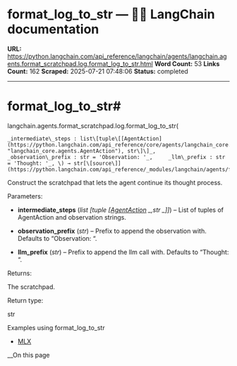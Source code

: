 # format_log_to_str — 🦜🔗 LangChain  documentation

**URL:** https://python.langchain.com/api_reference/langchain/agents/langchain.agents.format_scratchpad.log.format_log_to_str.html
**Word Count:** 53
**Links Count:** 162
**Scraped:** 2025-07-21 07:48:06
**Status:** completed

---

# format\_log\_to\_str\#

langchain.agents.format\_scratchpad.log.format\_log\_to\_str\(

    _intermediate\_steps : list\[tuple\[[AgentAction](https://python.langchain.com/api_reference/core/agents/langchain_core.agents.AgentAction.html#langchain_core.agents.AgentAction "langchain_core.agents.AgentAction"), str\]\]_,     _observation\_prefix : str = 'Observation: '_,     _llm\_prefix : str = 'Thought: '_, \) → str[\[source\]](https://python.langchain.com/api_reference/_modules/langchain/agents/format_scratchpad/log.html#format_log_to_str)\#     

Construct the scratchpad that lets the agent continue its thought process.

Parameters:     

  * **intermediate\_steps** \(_list_ _\[__tuple_ _\[_[_AgentAction_](https://python.langchain.com/api_reference/core/agents/langchain_core.agents.AgentAction.html#langchain_core.agents.AgentAction "langchain_core.agents.AgentAction") _,__str_ _\]__\]_\) – List of tuples of AgentAction and observation strings.

  * **observation\_prefix** \(_str_\) – Prefix to append the observation with. Defaults to “Observation: “.

  * **llm\_prefix** \(_str_\) – Prefix to append the llm call with. Defaults to “Thought: “.

Returns:     

The scratchpad.

Return type:     

str

Examples using format\_log\_to\_str

  * [MLX](https://python.langchain.com/docs/integrations/chat/mlx/)

__On this page